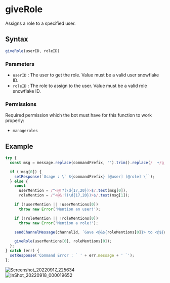 # giveRole
Assigns a role to a specified user.

## Syntax
```js
giveRole(userID, roleID)
```

### Parameters
- `userID` : The user to get the role. Value must be a valid user snowflake ID.
- `roleID` : The role to assign to the user. Value must be a valid role snowflake ID.

### Permissions
Required permission which the bot must have for this function to work properly:
- `manageroles`

## Example
```js
try {
  const msg = message.replace(commandPrefix, '').trim().replace(/  +/g, ' ').split(' ', 2);

  if (!msg[0]) {
    setResponse(`Usage : \` ${commandPrefix} [@user] [@role] \``);
  } else {
    const
      userMention = /^<@!?(\d{17,20})>$/.test(msg[0]),
      roleMention = /^<@&!?(\d{17,20})>$/.test(msg[1]);

    if (!userMention || !userMentions[0])
      throw new Error('Mention an user!');

    if (!roleMention || !roleMentions[0])
      throw new Error('Mention a role!');

    sendChannelMessage(channelId, `Gave <@&${roleMentions[0]}> to <@${userMentions[0]}>!`);

    giveRole(userMentions[0], roleMentions[0]);
  };
} catch (err) {
  setResponse('Command Error : ` ' + err.message + ' `');
};
```

![Screenshot_20220917_225634](https://user-images.githubusercontent.com/95774950/190871610-33a41da6-e74c-414d-91a3-4904f1200394.png)\
![InShot_20220918_000019652](https://user-images.githubusercontent.com/95774950/190871625-9e676924-68b4-4189-9bba-44a7c3cf4488.jpg)
